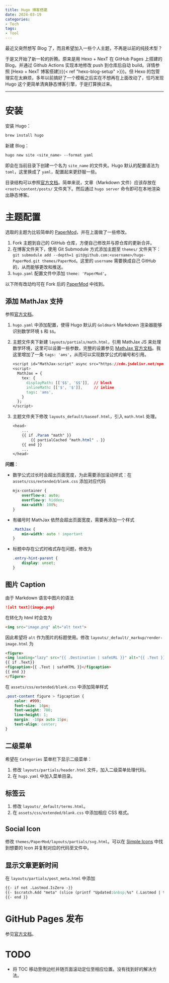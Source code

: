 ```yaml
---
title: Hugo 博客搭建
date: 2024-03-19
categories:
- Tech
tags:
- Tool
---
```


最近又突然想写 Blog 了，而且希望加入一些个人主题，不再是以前的纯技术型？

于是又开始了新一轮的折腾。原来是用 Hexo + NexT 在 GitHub Pages 上搭建的 Blog，并通过 Github Actions 实现本地修改 push 到仓库后自动 build。详情参照 [Hexo + NexT 博客搭建]({{< ref "hexo-blog-setup" >}})。但 Hexo 的包管理实在太麻烦，多年以前搞好了一个模板之后实在不想再在上面改动了，恰巧发现 Hugo 这个更简单清爽静态博客引擎，于是打算换过来。

<!-- more -->

---

# 安装

安装 Hugo：

```sh
brew install hugo
```

新建 Blog：

```sh
hugo new site <site_name> --format yaml
```

即会在当前目录下创建一个名为 `site_name` 的文件夹。Hugo 默认的配置语法为 `toml`，这里换成了 `yaml`，配置起来更舒服一些。

目录结构可以参照[官方文档](https://gohugo.io/getting-started/directory-structure/)。简单来说，文章（Markdown 文件）应该存放在 `<root>/content/posts/` 文件夹下。然后通过 `hugo server` 命令即可在本地渲染出静态博客。

# 主题配置

选取的主题为比较简单的 [PaperMod](https://github.com/adityatelange/hugo-PaperMod)，并在上面做了一些修改。

1. Fork 主题到自己的 GitHub 仓库，方便自己修改并与原仓库的更新合并。
2. 在博客文件夹下，使用 Git Submodule 方式添加主题至 `themes/` 文件夹下：`git submodule add --depth=1 git@github.com:<username>/hugo-PaperMod.git themes/PaperMod`。这里的 `username` 需要换成自己 GitHub 的，从而能够更改和推送。
3. `hugo.yaml` 配置文件中添加 `theme: 'PaperMod'`。

以下所有改动均可在 Fork 后的 [PaperMod](https://github.com/silencial/hugo-PaperMod) 中找到。

## 添加 MathJax 支持

参照[官方文档](https://gohugo.io/content-management/mathematics/)。

1. `hugo.yaml` 中添加配置，使得 Hugo 默认的 `Goldmark` Markdown 渲染器能够识别数学环境 `$` 和  `$$`。

2. 主题文件夹下新建 `layouts/partials/math.html`，引用 MathJax JS 来处理数学环境，这里可以设置一些参数，完整的设置参见 [MathJax 官方文档](https://docs.mathjax.org/en/v3.0-latest/options/input/tex.html)。我这里增加了一条 `tags: 'ams'`，从而可以实现数学公式的编号和引用。

   ```css
   <script id="MathJax-script" async src="https://cdn.jsdelivr.net/npm/mathjax@3/es5/tex-chtml.js"></script>
   <script>
     MathJax = {
       tex: {
         displayMath: [['$$', '$$']],  // block
         inlineMath: [['$', '$']],     // inline
         tags: 'ams',
       }
     };
   </script>
   ```

3. 主题文件夹下修改 `layouts_default/baseof.html`，引入 `math.html` 处理。

   ```css
   <head>
       ...
       {{ if .Param "math" }}
           {{ partialCached "math.html" . }}
       {{ end }}
       ...
   </head>
   ```

**问题**：

- 数学公式过长时会超出页面宽度，为此需要添加滚动样式：在 `assets/css/extended/blank.css` 添加对应代码

  ```css
  mjx-container {
      overflow-x: auto;
      overflow-y: hidden;
      max-width: 100%;
  }
  ```

- 有编号时 MathJax 依然会超出页面宽度，需要再添加一个样式

  ```css
  .MathJax {
      min-width: auto ! important
  }
  ```
  
- 标题中存在公式时格式存在问题，修改为

  ```css
  .entry-hint-parent {
      display: unset;
  }
  ```

## 图片 Caption

由于 Markdown 语言中图片的语法

```markdown
![alt text](image.png)
```

在转化为 html 时会变为

```html
<img src="image.png" alt="alt text">
```

因此希望将 `alt` 作为图片的标题使用。修改 `layouts/_default/_markup/render-image.html` 为

```html
<figure>
<img loading="lazy" src="{{ .Destination | safeURL }}" alt="{{ .Text }}" {{ with .Title}} title="{{ . }}" {{ end }} />
{{ if .Text}}
<figcaption>{{ .Text | safeHTML }}</figcaption>
{{ end }}
</figure>
```

在 `assets/css/extended/blank.css` 中添加简单样式

```css
.post-content figure > figcaption {
    color: #999;
    font-size: 14px;
    font-weight: 700;
    line-height: 1;
    margin: -10px auto 15px;
    text-align: center;
}
```

## 二级菜单

希望在 `Categories` 菜单栏下显示二级菜单：

1. 修改 `layouts/partials/header.html` 文件，加入二级菜单处理代码。
2. 在 `hugo.yaml` 中加入菜单目录。

## 标签云

1. 修改 `layouts/_default/terms.html`。
2. 在 `assets/css/extended/blank.css` 中添加相应 CSS 格式。

## Social Icon

修改 `themes/PaperMod/layouts/partials/svg.html`。可以在 [Simple Icons](https://simpleicons.org/?q=notion) 中找到想要的 Icon 并复制对应的代码至文件中。

## 显示文章更新时间

在 `layouts/partials/post_meta.html` 中添加

```html
{{- if not .Lastmod.IsZero -}}
{{- $scratch.Add "meta" (slice (printf "Updated:&nbsp;%s" (.Lastmod | time.Format ":date_medium"))) }}
{{- end }}
```

# GitHub Pages 发布

参见[官方文档](https://gohugo.io/hosting-and-deployment/hosting-on-github/)。

# TODO

- 将 TOC 移动至侧边栏并随页面滚动定位至相应位置。没有找到好的解决方法。



